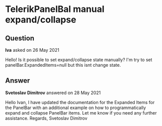 # TelerikPanelBal manual expand/collapse

## Question

**Iva** asked on 26 May 2021

Hello! Is it possible to set expand/collapse state manually? I'm try to set panelBar.ExpandedItems=null but this isnt change state.

## Answer

**Svetoslav Dimitrov** answered on 28 May 2021

Hello Ivan, I have updated the documentation for the Expanded Items for the PanelBar with an additional example on how to programmatically expand and collapse PanelBar items. Let me know if you need any further assistance. Regards, Svetoslav Dimitrov
